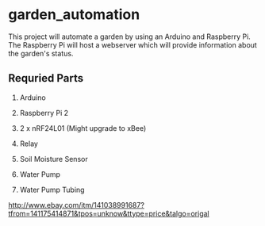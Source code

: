 # garden_automation
This project will automate a garden by using an Arduino and Raspberry Pi. The Raspberry Pi will host a webserver which will provide information about the garden's status.

## Requried Parts
1. Arduino
2. Raspberry Pi 2
3. 2 x nRF24L01 (Might upgrade to xBee)

4. Relay
5. Soil Moisture Sensor
6. Water Pump
7. Water Pump Tubing



http://www.ebay.com/itm/141038991687?tfrom=141175414871&tpos=unknow&ttype=price&talgo=origal